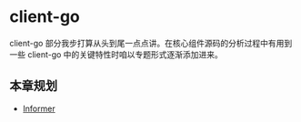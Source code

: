 # client-go

client-go 部分我步打算从头到尾一点点讲。在核心组件源码的分析过程中有用到一些 client-go 中的关键特性时咱以专题形式逐渐添加进来。

## 本章规划

- [Informer](./informer.md)

